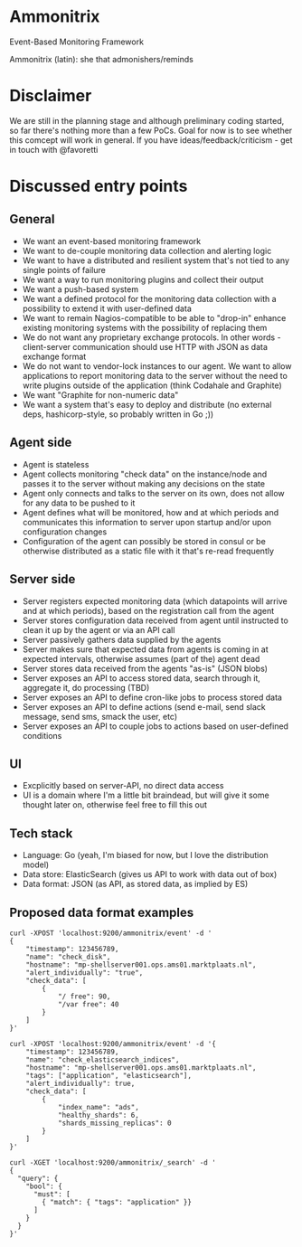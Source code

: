 # Ammonitrix
Event-Based Monitoring Framework

Ammonitrix (latin): she that admonishers/reminds

# Disclaimer
We are still in the planning stage and although preliminary coding started, so far there's nothing more than a few PoCs.
Goal for now is to see whether this comcept will work in general. If you have ideas/feedback/criticism - get in touch with @favoretti

# Discussed entry points

## General
* We want an event-based monitoring framework
* We want to de-couple monitoring data collection and alerting logic
* We want to have a distributed and resilient system that's not tied to any single points of failure
* We want a way to run monitoring plugins and collect their output
* We want a push-based system
* We want a defined protocol for the monitoring data collection with a possibility to extend it with user-defined data
* We want to remain Nagios-compatible to be able to "drop-in" enhance existing monitoring systems with the possibility of replacing them
* We do not want any proprietary exchange protocols. In other words - client-server communication should use HTTP with JSON as data exchange format
* We do not want to vendor-lock instances to our agent. We want to allow applications to report monitoring data to the server without the need to write plugins outside of the application (think Codahale and Graphite)
* We want "Graphite for non-numeric data"
* We want a system that's easy to deploy and distribute (no external deps, hashicorp-style, so probably written in Go ;))

## Agent side
* Agent is stateless
* Agent collects monitoring "check data" on the instance/node and passes it to the server without making any decisions on the state
* Agent only connects and talks to the server on its own, does not allow for any data to be pushed to it
* Agent defines what will be monitored, how and at which periods and communicates this information to server upon startup and/or upon configuration changes
* Configuration of the agent can possibly be stored in consul or be otherwise distributed as a static file with it that's re-read frequently

## Server side
* Server registers expected monitoring data (which datapoints will arrive and at which periods), based on the registration call from the agent
* Server stores configuration data received from agent until instructed to clean it up by the agent or via an API call
* Server passively gathers data supplied by the agents
* Server makes sure that expected data from agents is coming in at expected intervals, otherwise assumes (part of the) agent dead
* Server stores data received from the agents "as-is" (JSON blobs)
* Server exposes an API to access stored data, search through it, aggregate it, do processing (TBD)
* Server exposes an API to define cron-like jobs to process stored data
* Server exposes an API to define actions (send e-mail, send slack message, send sms, smack the user, etc)
* Server exposes an API to couple jobs to actions based on user-defined conditions

## UI
* Excplicitly based on server-API, no direct data access
* UI is a domain where I'm a little bit braindead, but will give it some thought later on, otherwise feel free to fill this out

## Tech stack
* Language: Go (yeah, I'm biased for now, but I love the distribution model)
* Data store: ElasticSearch (gives us API to work with data out of box)
* Data format: JSON (as API, as stored data, as implied by ES)

## Proposed data format examples

```
curl -XPOST 'localhost:9200/ammonitrix/event' -d '
{
    "timestamp": 123456789,
    "name": "check_disk",
    "hostname": "mp-shellserver001.ops.ams01.marktplaats.nl",
    "alert_individually": "true",
    "check_data": [
        {
            "/ free": 90,
            "/var free": 40
        }
    ]
}'
```

```
curl -XPOST 'localhost:9200/ammonitrix/event' -d '{
    "timestamp": 123456789,
    "name": "check_elasticsearch_indices",
    "hostname": "mp-shellserver001.ops.ams01.marktplaats.nl",
    "tags": ["application", "elasticsearch"],
    "alert_individually": true,
    "check_data": [
        {
            "index_name": "ads",
            "healthy_shards": 6,
            "shards_missing_replicas": 0
        }
    ]
}'
```

```
curl -XGET 'localhost:9200/ammonitrix/_search' -d '
{
  "query": {
    "bool": {
      "must": [
        { "match": { "tags": "application" }}
      ]
    }
  }
}'
```
